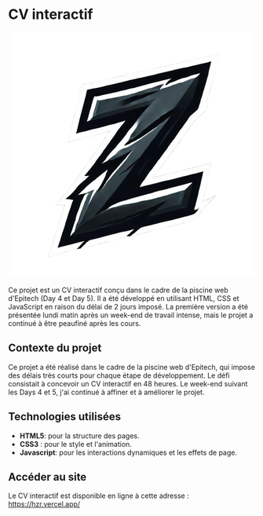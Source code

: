 # CV interactif

<p align="center">
  <img src="https://raw.githubusercontent.com/Ozheim/HZR--digital-resume/refs/heads/main/assets/logo.png" />
</p>

Ce projet est un CV interactif conçu dans le cadre de la piscine web d'Epitech (Day 4 et Day 5). Il a été développé en utilisant HTML, CSS et JavaScript en raison du délai de 2 jours imposé. La première version a été présentée lundi matin après un week-end de travail intense, mais le projet a continué à être peaufiné après les cours.

## Contexte du projet

Ce projet a été réalisé dans le cadre de la piscine web d'Epitech, qui impose des délais très courts pour chaque étape de développement. Le défi consistait à concevoir un CV interactif en 48 heures. Le week-end suivant les Days 4 et 5, j'ai continué à affiner et à améliorer le projet.

## Technologies utilisées

- **HTML5**: pour la structure des pages.
- **CSS3** : pour le style et l'animation.
- **Javascript**: pour les interactions dynamiques et les effets de page.

## Accéder au site

Le CV interactif est disponible en ligne à cette adresse : https://hzr.vercel.app/

